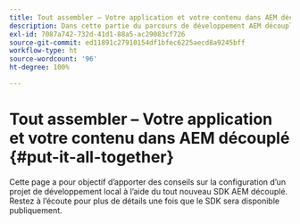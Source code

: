 ```yaml
---
title: Tout assembler – Votre application et votre contenu dans AEM découplé
description: Dans cette partie du parcours de développement AEM découplé, découvrez comment aborder votre projet AEM, notamment les fragments de contenu, les appels GraphQL, les appels API REST et votre application, mais aussi comment préparer ce projet pour la mise en ligne.
exl-id: 7087a742-732d-41d1-88a5-ac29083cf726
source-git-commit: ed11891c27910154df1bfec6225aecd8a9245bff
workflow-type: ht
source-wordcount: '96'
ht-degree: 100%

---
```


# Tout assembler – Votre application et votre contenu dans AEM découplé {#put-it-all-together}

Cette page a pour objectif d’apporter des conseils sur la configuration d’un projet de développement local à l’aide du tout nouveau SDK AEM découplé. Restez à l’écoute pour plus de détails une fois que le SDK sera disponible publiquement.
